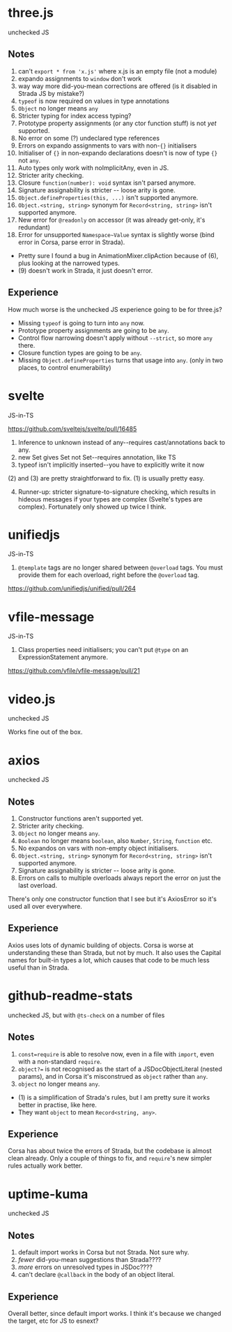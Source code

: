# three.js

unchecked JS

## Notes

1. can't `export * from 'x.js'` where x.js is an empty file (not a module)
2. expando assignments to `window` don't work
3. way way more did-you-mean corrections are offered (is it disabled in Strada JS by mistake?)
4. `typeof` is now required on values in type annotations
5. `Object` no longer means `any`
6. Stricter typing for index access typing?
7. Prototype property assignments (or any ctor function stuff) is not *yet* supported.
8. No error on some (?) undeclared type references
9. Errors on expando assignments to vars with non-`{}` initialisers
10. Initialiser of `{}` in non-expando declarations doesn't is now of type `{}` not `any`.
11. Auto types only work with noImplicitAny, even in JS.
12. Stricter arity checking.
13. Closure `function(number): void` syntax isn't parsed anymore.
14. Signature assignability is stricter -- loose arity is gone.
15. `Object.defineProperties(this, ...)` isn't supported anymore.
16. `Object.<string, string>` synonym for `Record<string, string>` isn't supported anymore.
17. New error for `@readonly` on accessor (it was already get-only, it's redundant)
18. Error for unsupported `Namespace~Value` syntax is slightly worse (bind error in Corsa, parse error in Strada).

- Pretty sure I found a bug in AnimationMixer.clipAction because of (6), plus looking at the narrowed types.
- (9) doesn't work in Strada, it just doesn't error.

## Experience
How much worse is the unchecked JS experience going to be for three.js?

- Missing `typeof` is going to turn into `any` now.
- Prototype property assignments are going to be `any`.
- Control flow narrowing doesn't apply without `--strict`, so more `any` there.
- Closure function types are going to be `any`.
- Missing `Object.defineProperties` turns that usage into `any`. (only in two places, to control enumerability)

# svelte

JS-in-TS

https://github.com/sveltejs/svelte/pull/16485

1. Inference to unknown instead of any--requires cast/annotations back to any.
2. new Set gives Set<unknown> not Set<any>--requires annotation, like TS
3. typeof isn't implicitly inserted--you have to explicitly write it now

(2) and (3) are pretty straightforward to fix. (1) is usually pretty easy.
 
4. Runner-up: stricter signature-to-signature checking, which results in hideous messages if your types are complex (Svelte's types are complex). Fortunately only showed up twice I think.

# unifiedjs
JS-in-TS

1. `@template` tags are no longer shared between `@overload` tags. You must provide them for each overload, right before the `@overload` tag.

https://github.com/unifiedjs/unified/pull/264

# vfile-message
JS-in-TS

1. Class properties need initialisers; you can't put `@type` on an ExpressionStatement anymore.

https://github.com/vfile/vfile-message/pull/21

# video.js

unchecked JS

Works fine out of the box.

# axios

unchecked JS

## Notes

1. Constructor functions aren't supported yet.
2. Stricter arity checking.
3. `Object` no longer means `any`.
4. `Boolean` no longer means `boolean`, also `Number`, `String`, `function` etc.
4. No expandos on vars with non-empty object initialisers.
16. `Object.<string, string>` synonym for `Record<string, string>` isn't supported anymore.
14. Signature assignability is stricter -- loose arity is gone.
8. Errors on calls to multiple overloads always report the error on just the last overload.

There's only one constructor function that I see but it's AxiosError so it's used all over everywhere.

## Experience

Axios uses lots of dynamic building of objects. Corsa is worse at understanding these than Strada, but not by much. 
It also uses the Capital names for built-in types a lot, which causes that code to be much less useful than in Strada.

# github-readme-stats

unchecked JS, but with `@ts-check` on a number of files

## Notes

1. `const=require` is able to resolve now, even in a file with `import`, even with a non-standard `require`.
2. `object?=` is not recognised as the start of a JSDocObjectLiteral (nested params), and in Corsa it's misconstrued as `object` rather than `any`.
3. `object` no longer means `any`.

- (1) is a simplification of Strada's rules, but I am pretty sure it works better in practise, like here.
- They want `object` to mean `Record<string, any>`.

## Experience

Corsa has about twice the errors of Strada, but the codebase is almost clean already. Only a couple of things to fix, and `require`'s new simpler rules actually work better.

# uptime-kuma

unchecked JS

## Notes

1. default import works in Corsa but not Strada. Not sure why.
2. *fewer* did-you-mean suggestions than Strada????
3. *more* errors on unresolved types in JSDoc????
4. can't declare `@callback` in the body of an object literal.

## Experience

Overall better, since default import works. I think it's because we changed the target, etc for JS to esnext?
